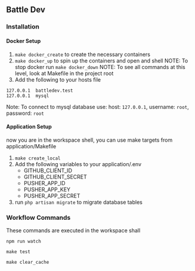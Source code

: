 ## Battle Dev

### Installation

#### Docker Setup

1. `make docker_create` to create the necessary containers
2. `make docker_up` to spin up the containers and open and shell
NOTE: To stop docker run `make docker_down`
NOTE: To see all  commands at this level, look at Makefile in the project root
3. Add the following to your hosts file
```
127.0.0.1  battledev.test
127.0.0.1  mysql
```
Note: To connect to mysql database use: host: `127.0.0.1`, username: `root`, password: `root`

#### Application Setup

now you are in the workspace shell, you can use make targets from application/Makefile
1. `make create_local`
2. Add the following variables to your application/.env
    * GITHUB_CLIENT_ID
    * GITHUB_CLIENT_SECRET
    * PUSHER_APP_ID
    * PUSHER_APP_KEY
    * PUSHER_APP_SECRET
3. run `php artisan migrate` to migrate database tables

### Workflow Commands
These commands are executed in the workspace shall

`npm run watch`

`make test`

`make clear_cache`
